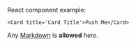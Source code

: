React component example:

```tsx
<Card title='Card Title'>Push Me</Card>
```

Any [Markdown](http://daringfireball.net/projects/markdown/) is **allowed** _here_.
